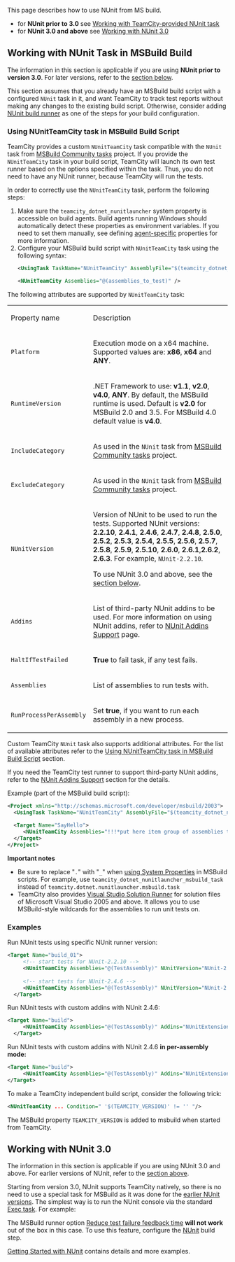 [//]: # (title: NUnit for MSBuild)
[//]: # (auxiliary-id: NUnit for MSBuild)
This page describes how to use NUnit from MS build.
* for __NUnit prior to 3.0__ see [Working with TeamCity-provided NUnit task](#Working+with+NUnit+Task+in+MSBuild+Build)
* for __NUnit 3.0 and above__ see [Working with NUnit 3.0](#Working+with+NUnit+3.0)

## Working with NUnit Task in MSBuild Build

The information in this section is applicable if you are using __NUnit prior to version 3.0__. For later versions, refer to the [section below](#Working+with+NUnit+3.0).

This section assumes that you already have an MSBuild build script with a configured `NUnit` task in it, and want TeamCity to track test reports without making any changes to the existing build script. Otherwise, consider adding [NUnit build runner](nunit.md) as one of the steps for your build configuration.

### Using NUnitTeamCity task in MSBuild Build Script

TeamCity provides a custom `NUnitTeamCity` task compatible with the `NUnit` task from [MSBuild Community tasks](http://msbuildtasks.tigris.org/) project. If you provide the `NUnitTeamCity` task in your build script, TeamCity will launch its own test runner based on the options specified within the task. Thus, you do not need to have any NUnit runner, because TeamCity will run the tests.

In order to correctly use the `NUnitTeamCity` task, perform the following steps:
1. Make sure the `teamcity_dotnet_nunitlauncher` system property is accessible on build agents. Build agents running Windows should automatically detect these properties as environment variables. If you need to set them manually, see defining [agent-specific](project-and-agent-level-build-parameters.md#Agent+Level+Build+Parameters) properties for more information.
2. Configure your MSBuild build script with `NUnitTeamCity` task using the following syntax:   
   ```XML
   <UsingTask TaskName="NUnitTeamCity" AssemblyFile="$(teamcity_dotnet_nunitlauncher_msbuild_task)" />

   <NUnitTeamCity Assemblies="@(assemblies_to_test)" />

   ```


The following attributes are supported by `NUnitTeamCity` task:

<table><tr>

<td>

Property name


</td>

<td>

Description


</td></tr><tr>

<td>

`Platform`


</td>

<td>

Execution mode on a x64 machine. Supported values are: __x86__, __x64__ and __ANY__.


</td></tr><tr>

<td>

`RuntimeVersion`


</td>

<td>

.NET Framework to use: __v1.1__, __v2.0__, __v4.0__, __ANY__. By default, the MSBuild runtime is used. Default is __v2.0__ for MSBuild 2.0 and 3.5. For MSBuild 4.0 default value is __v4.0__.


</td></tr><tr>

<td>

`IncludeCategory`


</td>

<td>

As used in the `NUnit` task from [MSBuild Community tasks](http://msbuildtasks.tigris.org/) project.


</td></tr><tr>

<td>

`ExcludeCategory`


</td>

<td>

As used in the `NUnit` task from [MSBuild Community tasks](http://msbuildtasks.tigris.org/) project.


</td></tr><tr>

<td>

`NUnitVersion`


</td>

<td>

Version of NUnit to be used to run the tests. Supported NUnit versions: __2.2.10__, __2.4.1__, __2.4.6__, __2.4.7__, __2.4.8__, __2.5.0__, __2.5.2__, __2.5.3__, __2.5.4__, __2.5.5__, __2.5.6__, __2.5.7__, __2.5.8__, __2.5.9__, __2.5.10__, __2.6.0__, __2.6.1__,__2.6.2__, __2.6.3__. For example, `NUnit-2.2.10`.

To use NUnit 3.0 and above, see the [section below](#Working+with+NUnit+3.0).


</td></tr><tr>

<td>

`Addins`


</td>

<td>

List of third\-party NUnit addins to be used. For more information on using NUnit addins, refer to [NUnit Addins Support](nunit-addins-support.md) page.


</td></tr><tr>

<td>

`HaltIfTestFailed`


</td>

<td>

__True__ to fail task, if any test fails.


</td></tr><tr>

<td>

`Assemblies`


</td>

<td>

List of assemblies to run tests with.


</td></tr><tr>

<td>

`RunProcessPerAssembly`


</td>

<td>

Set __true__, if you want to run each assembly in a new process.


</td></tr></table>


Custom TeamCity `NUnit` task also supports additional attributes. For the list of available attributes refer to the [Using NUnitTeamCity task in MSBuild Build Script](#Using+NUnitTeamCity+task+in+MSBuild+Build+Script) section.

If you need the TeamCity test runner to support third\-party NUnit addins, refer to the [NUnit Addins Support](nunit-addins-support.md) section for the details.

Example (part of the MSBuild build script):

```XML
<Project xmlns="http://schemas.microsoft.com/developer/msbuild/2003">
  <UsingTask TaskName="NUnitTeamCity" AssemblyFile="$(teamcity_dotnet_nunitlauncher_msbuild_task)"/>
 
  <Target Name="SayHello">
     <NUnitTeamCity Assemblies="!!!*put here item group of assemblies to run tests on*!!!"/>
  </Target>
</Project>

```


__Important notes__
* Be sure to replace "`.`" with "`_`" when [using System Properties](configuring-build-parameters.md#Using+Build+Parameters+in+the+Build+Scripts) in MSBuild scripts. For example, use `teamcity_dotnet_nunitlauncher_msbuild_task` instead of `teamcity.dotnet.nunitlauncher.msbuild.task`
* TeamCity also provides [Visual Studio Solution Runner](visual-studio-sln.md) for  solution files of Microsoft Visual Studio 2005 and above. It allows you to use MSBuild\-style wildcards for the assemblies to run unit tests on.

### Examples

Run NUnit tests using specific NUnit runner version:


```XML
<Target Name="build_01">
     <!-- start tests for NUnit-2.2.10 -->
     <NUnitTeamCity Assemblies="@(TestAssembly)" NUnitVersion="NUnit-2.2.10"/>
 
     <!-- start tests for NUnit-2.4.6 -->
     <NUnitTeamCity Assemblies="@(TestAssembly)" NUnitVersion="NUnit-2.4.8"/>
  </Target>

```



Run NUnit tests with custom addins with NUnit 2.4.6:


```XML
<Target Name="build">
     <NUnitTeamCity Assemblies="@(TestAssembly)" Addins="NUnitExtension.RowTest.AddIn.dll" NUnitVersion="NUnit-2.4.6"/>
  </Target>

```



Run NUnit tests with custom addins with NUnit 2.4.6 __in per\-assembly mode:__


```XML
<Target Name="build">
     <NUnitTeamCity Assemblies="@(TestAssembly)" Addins="NUnitExtension.RowTest.AddIn.dll" NUnitVersion="NUnit-2.4.6" RunProcessPerAssembly="True"/>
</Target>

```



To make a TeamCity independent build script, consider the following trick:


```XML
<NUnitTeamCity ... Condition=" '$(TEAMCITY_VERSION)' != '' "/>

```

The MSBuild property `TEAMCITY_VERSION` is added to msbuild when started from TeamCity.


## Working with NUnit 3.0

 The information in this section is applicable if you are using NUnit  3.0 and above. For earlier versions of NUnit, refer to the [section above](#Working+with+NUnit+Task+in+MSBuild+Build).

Starting from version 3.0, NUnit supports TeamCity natively, so there is no need to use a special task for MSBuild as it was done for the [earlier NUnit versions](#Working+with+NUnit+Task+in+MSBuild+Build). The simplest way is to run the NUnit console via the standard [Exec task](https://msdn.microsoft.com/en-us/library/x8zx72cd.aspx). For example: 

<include src="getting-started-with-nunit.md" include-id="msbuild-examples-nunit"/>

<note>

The MSBuild runner option [Reduce test failure feedback time](msbuild.md#General+Build+Runner+Options) __will not work__ out of the box in this case. To use this feature, configure the [NUnit](nunit.md) build step.
</note>

[Getting Started with NUnit](getting-started-with-nunit.md) contains details and more examples.
